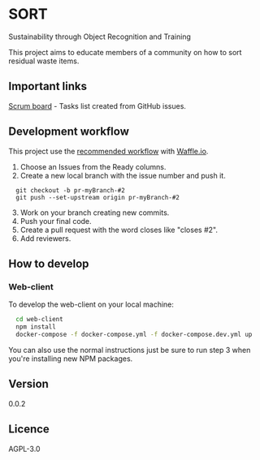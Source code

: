# SORT
Sustainability through Object Recognition and Training

This project aims to educate members of a community on how to sort residual waste items.

## Important links
[Scrum board](https://waffle.io/SORT-ETS/SORT) - Tasks list created from GitHub issues.

## Development workflow
This project use the [recommended workflow](https://github.com/waffleio/waffle.io/wiki/Recommended-Workflow-Using-Pull-Requests-&-Automatic-Work-Tracking) with [Waffle.io](https://waffle.io/SORT-ETS/SORT).

1. Choose an Issues from the Ready columns.
2. Create a new local branch with the issue number and push it.

  ```
  	git checkout -b pr-myBranch-#2
  	git push --set-upstream origin pr-myBranch-#2
  ```
3. Work on your branch creating new commits.
4. Push your final code.
5. Create a pull request with the word closes like "closes #2".
6. Add reviewers.

## How to develop

### Web-client

To develop the web-client on your local machine:

  ```sh
    cd web-client
    npm install
    docker-compose -f docker-compose.yml -f docker-compose.dev.yml up
  ```

You can also use the normal instructions just be sure to run step 3 when you're installing new NPM packages.

## Version
0.0.2

## Licence
AGPL-3.0
